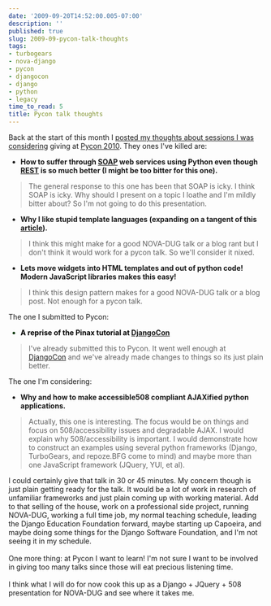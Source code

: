 ```yaml
---
date: '2009-09-20T14:52:00.005-07:00'
description: ''
published: true
slug: 2009-09-pycon-talk-thoughts
tags:
- turbogears
- nova-django
- pycon
- djangocon
- django
- python
- legacy
time_to_read: 5
title: Pycon talk thoughts
---
```


Back at the start of this month I <a href="http://pydanny.blogspot.com/2009/09/i-want-to-give-class-or-talk-at-pycon.html">posted my thoughts about sessions I was considering</a> giving at <a href="http://us.pycon.org/2010">Pycon 2010</a>. They ones I've killed are:<br /><ul style="font-weight: bold;"><li>How to suffer through <a href="http://en.wikipedia.org/wiki/Vomiting">SOAP</a> web services using Python even though <a href="http://en.wikipedia.org/wiki/REST">REST</a> is so much better (I might be too bitter for this one).</li></ul><blockquote>The general response to this one has been that SOAP is icky. I think SOAP is icky. Why should I present on a topic I loathe and I'm mildly bitter about? So I'm not going to do this presentation.</blockquote><ul style="font-weight: bold;"><li>Why I like stupid template languages (expanding on a tangent of this <a href="http://pydanny.blogspot.com/2009/04/what-i-would-change-in-plone-templates.html">article</a>).</li></ul><blockquote>I think this might make for a good NOVA-DUG talk or a blog rant but I don't think it would work for a pycon talk. So we'll consider it nixed.</blockquote><ul style="font-weight: bold;"><li>Lets move widgets into HTML templates and out of python code! Modern JavaScript libraries makes this easy!</li></ul><blockquote>I think this design pattern makes for a good NOVA-DUG talk or a blog post. Not enough for a pycon talk.</blockquote>The one I submitted to Pycon:<br /><ul style="color: rgb(0, 51, 0); font-weight: bold;"><li><span style="color: rgb(0, 0, 0);">A reprise of the Pinax tutorial at</span> <a href="http://djangocon.org/">DjangoCon</a></li></ul><blockquote>I've already submitted this to Pycon. It went well enough at <a href="http://djangocon/">DjangoCon</a> and we've already made changes to things so its just plain better.</blockquote>The one I'm considering:<br /><ul style="font-weight: bold;"><li>Why and how to make accessible508 compliant AJAXified python applications.</li></ul><blockquote>Actually, this one is interesting. The focus would be on things and focus on 508/accessibility issues and degradable AJAX. I would explain why 508/accessibility is important. I would demonstrate how to construct an examples using several python frameworks (Django, TurboGears, and repoze.BFG come to mind) and maybe more than one JavaScript framework (JQuery, YUI, et al).<br /></blockquote>I could certainly give that talk in 30 or 45 minutes. My concern though is just plain getting ready for the talk. It would be a lot of work in research of unfamiliar frameworks and just plain coming up with working material. Add to that selling of the house, work on a professional side project, running NOVA-DUG, working a full time job, my normal teaching schedule, leading the Django Education Foundation forward, maybe starting up Capoeira, and maybe doing some things for the Django Software Foundation, and I'm not seeing it in my schedule.<br /><br />One more thing: at Pycon I want to learn! I'm not sure I want to be involved in giving too many talks since those will eat precious listening time.<br /><br />I think what I will do for now cook this up as a Django + JQuery + 508 presentation for NOVA-DUG and see where it takes me.